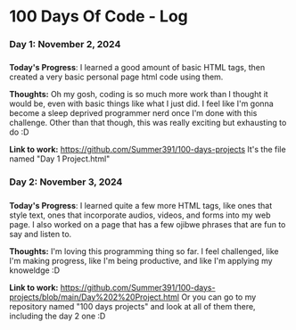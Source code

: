 # 100 Days Of Code - Log

### Day 1: November 2, 2024
##### 

**Today's Progress**: I learned a good amount of basic HTML tags, then created a very basic personal page html code using them.

**Thoughts:** Oh my gosh, coding is so much more work than I thought it would be, even with basic things like what I just did. I feel like I'm gonna become a sleep deprived programmer nerd once I'm done with this challenge. Other than that though, this was really exciting but exhausting to do :D

**Link to work:** https://github.com/Summer391/100-days-projects It's the file named "Day 1 Project.html"





### Day 2: November 3, 2024
##### 

**Today's Progress**: I learned quite a few more HTML tags, like ones that style text, ones that incorporate audios, videos, and forms into my web page. I also worked on a page that has a few ojibwe phrases that are fun to say and listen to. 

**Thoughts:** I'm loving this programming thing so far. I feel challenged, like I'm making progress, like I'm being productive, and like I'm applying my knoweldge :D

**Link to work:** https://github.com/Summer391/100-days-projects/blob/main/Day%202%20Project.html Or you can go to my repository named "100 days projects" and look at all of them there, including the day 2 one :D
